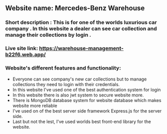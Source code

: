 ## Website name: Mercedes-Benz Warehouse

 ### Short description : This is for one of the worlds luxurious car company . In this website a dealer can see car collection and manage their collections by login .

 ### Live site link: https://warehouse-management-b22f6.web.app/

 ### Website's different features and functionality:
 * Everyone can see company's new car collections but to manage collections they need to login with their credentials.
 * In this website I've used one of the best authentication system for login
 * In this website there is also jwt system to secure website more.
 * There is MongoDB database system for website database which makes website more reliable
 * I've used on of the best server side framework Express.js for the server side.
 * Last but not the lest, I've used worlds best front-end library for the website.